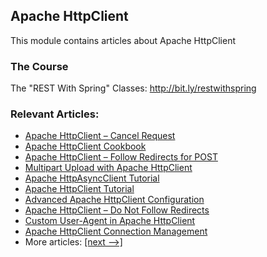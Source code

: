 ## Apache HttpClient

This module contains articles about Apache HttpClient

### The Course

The "REST With Spring" Classes: http://bit.ly/restwithspring

### Relevant Articles: 
- [Apache HttpClient – Cancel Request](https://www.baeldung.com/httpclient-cancel-request)
- [Apache HttpClient Cookbook](https://www.baeldung.com/apache-httpclient-cookbook)
- [Apache HttpClient – Follow Redirects for POST](https://www.baeldung.com/httpclient-redirect-on-http-post)
- [Multipart Upload with Apache HttpClient](https://www.baeldung.com/httpclient-multipart-upload)
- [Apache HttpAsyncClient Tutorial](https://www.baeldung.com/httpasyncclient-tutorial)
- [Apache HttpClient Tutorial](https://www.baeldung.com/httpclient-guide)
- [Advanced Apache HttpClient Configuration](https://www.baeldung.com/httpclient-advanced-config)
- [Apache HttpClient – Do Not Follow Redirects](https://www.baeldung.com/httpclient-stop-follow-redirect)
- [Custom User-Agent in Apache HttpClient](https://www.baeldung.com/httpclient-user-agent-header)
- [Apache HttpClient Connection Management](https://www.baeldung.com/httpclient-connection-management)
- More articles: [[next -->]](../apache-httpclient-2)
